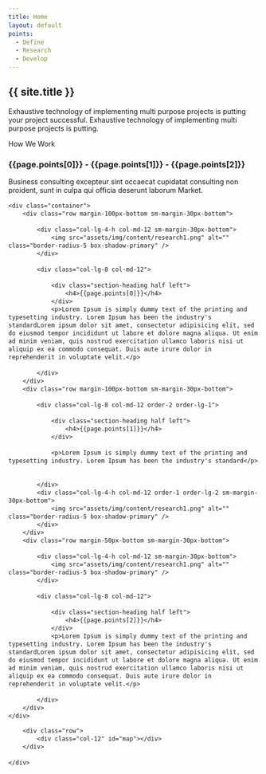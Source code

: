 ```yaml
---
title: Home
layout: default
points:
  - Define
  - Research
  - Develop
---
```


<!-- Start banner Section -->
<section class="parallax screen-height" data-overlay-dark="5" data-background="assets/img/slider/background.png">
    <div class="absolute-middle-center z-index-1 width-100">
        <div class="container">
            <div class="row">
                <div class="col-md-12">
                    <div class="text-center center-col width-80 xs-width-100">
                        <h1 class="text-white font-size50 md-font-size42 sm-font-size28 font-weight-700">{{ site.title }}</h1>
                        <p class="text-white width-80 xs-width-100 center-col font-size16 line-height-30 xs-font-size14 xs-line-height-26">Exhaustive technology of implementing multi purpose projects is putting your project successful. Exhaustive technology of implementing multi purpose projects is putting.</p>
                    </div>
                </div>
            </div>
        </div>
    </div>
</section>
<!-- end banner Section -->

<!-- start we work section -->
<section class="bg-very-light-gray">
    <div class="container">
        <div class="section-heading"><span>How We Work</span>
            <h3>{{page.points[0]}} - {{page.points[1]}} - {{page.points[2]}}</h3>
            <p class="width-55 sm-width-75 xs-width-95">Business consulting excepteur sint occaecat cupidatat consulting non proident, sunt in culpa qui officia deserunt laborum Market.</p>
        </div>
    </div>

<!-- end we work section -->

<!-- start feature section -->

    <div class="container">
        <div class="row margin-100px-bottom sm-margin-30px-bottom">

            <div class="col-lg-4-h col-md-12 sm-margin-30px-bottom">
                <img src="assets/img/content/research1.png" alt="" class="border-radius-5 box-shadow-primary" />
            </div>

            <div class="col-lg-8 col-md-12">

                <div class="section-heading half left">
                    <h4>{{page.points[0]}}</h4>
                </div>
                <p>Lorem Ipsum is simply dummy text of the printing and typesetting industry. Lorem Ipsum has been the industry's standardLorem ipsum dolor sit amet, consectetur adipisicing elit, sed do eiusmod tempor incididunt ut labore et dolore magna aliqua. Ut enim ad minim veniam, quis nostrud exercitation ullamco laboris nisi ut aliquip ex ea commodo consequat. Duis aute irure dolor in reprehenderit in voluptate velit.</p>

            </div>
        </div>
        <div class="row margin-100px-bottom sm-margin-30px-bottom">

            <div class="col-lg-8 col-md-12 order-2 order-lg-1">

                <div class="section-heading half left">
                    <h4>{{page.points[1]}}</h4>
                </div>

                <p>Lorem Ipsum is simply dummy text of the printing and typesetting industry. Lorem Ipsum has been the industry's standard</p>


            </div>
            <div class="col-lg-4-h col-md-12 order-1 order-lg-2 sm-margin-30px-bottom">
                <img src="assets/img/content/research1.png" alt="" class="border-radius-5 box-shadow-primary" />
            </div>
        </div>
        <div class="row margin-50px-bottom sm-margin-30px-bottom">

            <div class="col-lg-4-h col-md-12 sm-margin-30px-bottom">
                <img src="assets/img/content/research1.png" alt="" class="border-radius-5 box-shadow-primary" />
            </div>

            <div class="col-lg-8 col-md-12">

                <div class="section-heading half left">
                    <h4>{{page.points[2]}}</h4>
                </div>
                <p>Lorem Ipsum is simply dummy text of the printing and typesetting industry. Lorem Ipsum has been the industry's standardLorem ipsum dolor sit amet, consectetur adipisicing elit, sed do eiusmod tempor incididunt ut labore et dolore magna aliqua. Ut enim ad minim veniam, quis nostrud exercitation ullamco laboris nisi ut aliquip ex ea commodo consequat. Duis aute irure dolor in reprehenderit in voluptate velit.</p>

            </div>
        </div>
    </div>
</section>
<!-- end feature section -->

<!-- start bloquote section -->
<section class="no-padding">
    <div class="container-fluid">

        <div class="row">
            <div class="col-12" id="map"></div>
        </div>

    </div>
</section>
<!-- end bloquote section -->
